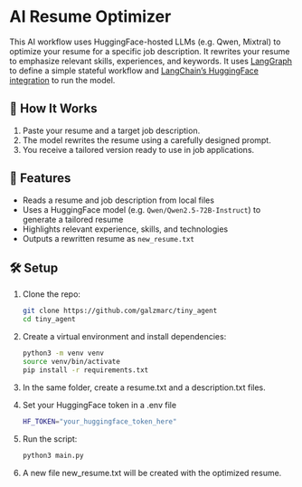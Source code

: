# AI Resume Optimizer

This AI workflow uses HuggingFace-hosted LLMs (e.g. Qwen, Mixtral) to optimize your resume for a specific job description. It rewrites your resume to emphasize relevant skills, experiences, and keywords.
It uses [LangGraph](https://github.com/langchain-ai/langgraph) to define a simple stateful workflow and [LangChain’s HuggingFace integration](https://python.langchain.com/docs/integrations/llms/huggingface_hub/) to run the model.

## 🧠 How It Works

1. Paste your resume and a target job description.
2. The model rewrites the resume using a carefully designed prompt.
3. You receive a tailored version ready to use in job applications.

## 🚀 Features

- Reads a resume and job description from local files
- Uses a HuggingFace model (e.g. `Qwen/Qwen2.5-72B-Instruct`) to generate a tailored resume
- Highlights relevant experience, skills, and technologies
- Outputs a rewritten resume as `new_resume.txt`

## 🛠️ Setup

1. Clone the repo:
   ```bash
   git clone https://github.com/galzmarc/tiny_agent
   cd tiny_agent

2. Create a virtual environment and install dependencies:
    ```bash
    python3 -m venv venv
    source venv/bin/activate
    pip install -r requirements.txt
    ```
3. In the same folder, create a resume.txt and a description.txt files.

4. Set your HuggingFace token in a .env file
    ```bash
    HF_TOKEN="your_huggingface_token_here"
    ```

5. Run the script:
    ```bash
    python3 main.py
    ```
6. A new file new_resume.txt will be created with the optimized resume.